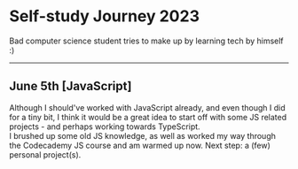 # Self-study Journey 2023
Bad computer science student tries to make up by learning tech by himself :)

---

## June 5th        [JavaScript]
Although I should've worked with JavaScript already, and even though I did for a tiny bit, I think it would be a great idea to start off with some JS related projects - and perhaps working towards TypeScript.\
I brushed up some old JS knowledge, as well as worked my way through the Codecademy JS course and am warmed up now. Next step: a (few) personal project(s).
